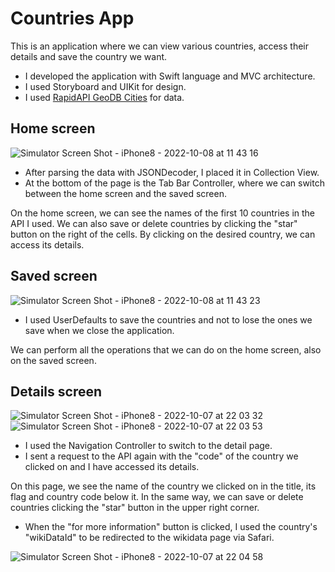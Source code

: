 # Countries App



This is an application where we can view various countries, access their details and save the country we want.

   * I developed the application with Swift language and MVC architecture.
   * I used Storyboard and UIKit for design.
   * I used [RapidAPI GeoDB Cities](https://rapidapi.com/wirefreethought/api/geodb-cities/) for data.



## Home screen

![Simulator Screen Shot - iPhone8 - 2022-10-08 at 11 43 16](https://user-images.githubusercontent.com/81181802/194699602-fadbaf1d-59ef-4201-93a2-d0cbb03217e9.png)

  * After parsing the data with JSONDecoder, I placed it in Collection View.
  * At the bottom of the page is the Tab Bar Controller, where we can switch between the home screen and the saved screen.

On the home screen, we can see the names of the first 10 countries in the API I used.
We can also save or delete countries by clicking the "star" button on the right of the cells.
By clicking on the desired country, we can access its details.



## Saved screen

![Simulator Screen Shot - iPhone8 - 2022-10-08 at 11 43 23](https://user-images.githubusercontent.com/81181802/194699623-66c96d09-1df6-467b-a5d9-2a5e496ca132.png)

  * I used UserDefaults to save the countries and not to lose the ones we save when we close the application.

We can perform all the operations that we can do on the home screen, also on the saved screen.



## Details screen

![Simulator Screen Shot - iPhone8 - 2022-10-07 at 22 03 32](https://user-images.githubusercontent.com/81181802/194649440-cb78af1c-589d-42c8-99ab-6a6bdab4e9e5.png)
![Simulator Screen Shot - iPhone8 - 2022-10-07 at 22 03 53](https://user-images.githubusercontent.com/81181802/194649451-c0b705d1-5d68-4c8d-bba6-fccbadcaaf43.png)

  * I used the Navigation Controller to switch to the detail page.
  * I sent a request to the API again with the "code" of the country we clicked on and I have accessed its details.
 
On this page, we see the name of the country we clicked on in the title, its flag and country code below it.
In the same way, we can save or delete countries clicking the "star" button in the upper right corner.

  * When the "for more information" button is clicked, I used the country's "wikiDataId" to be redirected to the wikidata page via Safari.

![Simulator Screen Shot - iPhone8 - 2022-10-07 at 22 04 58](https://user-images.githubusercontent.com/81181802/194649476-8e791c7c-6317-4de0-ae88-703c0477a9ae.png)

